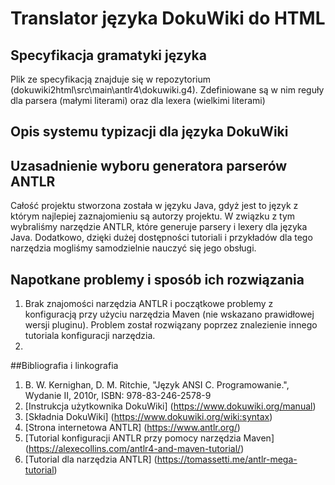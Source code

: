 # Translator języka DokuWiki do HTML

## Specyfikacja gramatyki języka
Plik ze specyfikacją znajduje się w repozytorium (dokuwiki2html\src\main\antlr4\dokuwiki.g4). Zdefiniowane są w nim reguły dla parsera (małymi literami) oraz dla lexera (wielkimi literami)

## Opis systemu typizacji dla języka DokuWiki

## Uzasadnienie wyboru generatora parserów ANTLR
Całość projektu stworzona została w języku Java, gdyż jest to język z którym najlepiej zaznajomieniu są autorzy projektu. W związku z tym wybraliśmy narzędzie ANTLR, które generuje parsery i lexery dla języka Java. Dodatkowo, dzięki dużej dostępności tutoriali i przykładów dla tego narzędzia mogliśmy samodzielnie nauczyć się jego obsługi.

## Napotkane problemy i sposób ich rozwiązania
1. Brak znajomości narzędzia ANTLR i początkowe problemy z konfiguracją przy użyciu narzędzia Maven (nie wskazano prawidłowej wersji pluginu). Problem został rozwiązany poprzez znalezienie innego tutoriala konfiguracji narzędzia.
2. 

##Bibliografia i linkografia
1. B. W. Kernighan, D. M. Ritchie, "Język ANSI C. Programowanie.", Wydanie II, 2010r, ISBN: 978-83-246-2578-9
2. [Instrukcja użytkownika DokuWiki] (https://www.dokuwiki.org/manual)
3. [Składnia DokuWiki] (https://www.dokuwiki.org/wiki:syntax)
4. [Strona internetowa ANTLR] (https://www.antlr.org/)
5. [Tutorial konfiguracji ANTLR przy pomocy narzędzia Maven] (https://alexecollins.com/antlr4-and-maven-tutorial/)
6. [Tutorial dla narzędzia ANTLR] (https://tomassetti.me/antlr-mega-tutorial)
